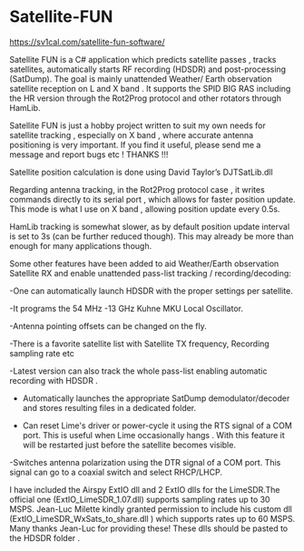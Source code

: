# Satellite-FUN

https://sv1cal.com/satellite-fun-software/

Satellite FUN is a C# application which predicts satellite passes , tracks satellites, automatically starts RF recording (HDSDR) and post-processing (SatDump). The goal is mainly unattended Weather/ Earth observation satellite reception on L and X band . It supports the SPID BIG RAS  including the HR version through the  Rot2Prog protocol and other rotators through HamLib.

Satellite FUN is just a hobby project written to suit my own needs for satellite tracking , especially on X band , where accurate antenna positioning is very important. If you find it useful, please send me a message and report bugs etc ! THANKS !!!

Satellite position calculation is done using David Taylor’s DJTSatLib.dll

Regarding antenna tracking, in  the Rot2Prog protocol case ,  it writes commands directly to its serial port , which allows for faster position update. This mode is what I use on X band , allowing position update every 0.5s.

HamLib tracking is somewhat slower, as by default position update interval is set to 3s (can be further reduced though). This may already be more than enough for many applications though.

Some other features have been added to aid Weather/Earth observation Satellite RX  and enable unattended pass-list tracking / recording/decoding:

-One can automatically launch HDSDR with the proper settings per satellite.

-It programs the 54 MHz -13 GHz Kuhne MKU Local Oscillator.

-Antenna pointing offsets can be changed on the fly.

-There is a favorite satellite list with Satellite TX frequency,  Recording sampling rate etc

-Latest version can also track the whole pass-list enabling automatic recording with HDSDR . 

- Automatically launches the appropriate SatDump demodulator/decoder and stores resulting files in a dedicated folder.

- Can reset Lime's driver or power-cycle it using the RTS signal of a COM port. This is useful when Lime occasionally hangs . With this feature it will be restarted just before the satellite becomes visible.

-Switches antenna polarization using the DTR signal of a COM port. This signal can go to a coaxial switch and select RHCP/LHCP.

I have included the Airspy ExtIO dll and 2 ExtIO dlls for the LimeSDR.The official one (ExtIO_LimeSDR_1.07.dll) supports sampling rates up to 30 MSPS.
Jean-Luc Milette  kindly granted permission to include his custom dll (ExtIO_LimeSDR_WxSats_to_share.dll )  which supports rates up to 60 MSPS.  
Many thanks Jean-Luc for providing these! These dlls should be pasted to the HDSDR folder .
